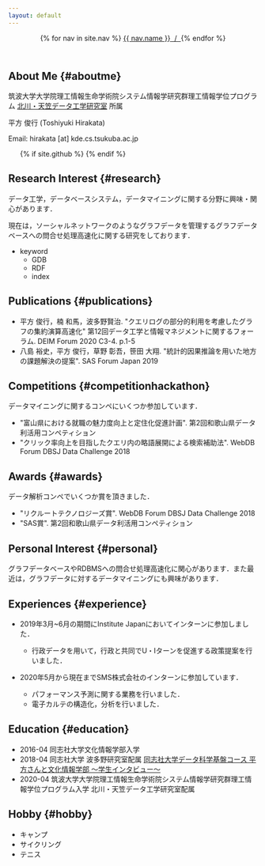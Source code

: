```yaml
---
layout: default
---
```


<header class="bloghead">
    <nav class="bloghead-nav">
        {% for nav in site.nav %}
	<a class="text-link" href="{{ nav.href }}">{{ nav.name }}<span> &nbsp;/&nbsp; </span></a> {% endfor %}
    </nav>
</header>

## About Me {#aboutme}
筑波大学大学院理工情報生命学術院システム情報学研究群理工情報学位プログラム
<a class="text-link" href="http://kde.cs.tsukuba.ac.jp">北川・天笠データ工学研究室</a>
所属

平方 俊行 (Toshiyuki Hirakata)

Email: hirakata [at] kde.cs.tsukuba.ac.jp

<ul class="social">
  {% if site.github %}
  <a type="button" href="http://github.com/{{ site.github }}">
    <i class="fa fa-github"></i>
  </a>
  {% endif %}
</ul>

## Research Interest {#research}
データ工学，データベースシステム，データマイニングに関する分野に興味・関心があります．

現在は，ソーシャルネットワークのようなグラフデータを管理するグラフデータベースへの問合せ処理高速化に関する研究をしております．

* keyword
  * GDB
  * RDF
  * index

## Publications {#publications}
* 平方 俊行，楠 和馬，波多野賢治. "クエリログの部分的利用を考慮したグラフの集約演算高速化" 第12回データ工学と情報マネジメントに関するフォーラム. DEIM Forum 2020 C3-4. p.1-5
* 八島 裕史，平方 俊行，草野 彰吾，笹田 大翔. "統計的因果推論を用いた地方の課題解決の提案". SAS Forum Japan 2019

## Competitions {#competitionhackathon} 
データマイニングに関するコンペにいくつか参加しています．

* "富山県における就職の魅力度向上と定住化促進計画". 第2回和歌山県データ利活用コンペティション
* "クリック率向上を目指したクエリ内の略語展開による検索補助法". WebDB Forum DBSJ Data Challenge 2018

## Awards {#awards}
データ解析コンペでいくつか賞を頂きました．

* "リクルートテクノロジーズ賞". WebDB Forum DBSJ Data Challenge 2018
* "SAS賞". 第2回和歌山県データ利活用コンペティション

## Personal Interest {#personal}
グラフデータベースやRDBMSへの問合せ処理高速化に関心があります．また最近は，グラフデータに対するデータマイニングにも興味があります．

## Experiences {#experience}
* 2019年3月~6月の期間にInstitute Japanにおいてインターンに参加しました．
  * 行政データを用いて，行政と共同でU・Iターンを促進する政策提案を行いました．

* 2020年5月から現在までSMS株式会社のインターンに参加しています．
  * パフォーマンス予測に関する業務を行いました．
  * 電子カルテの構造化，分析を行いました．


## Education {#education}
* 2016-04 同志社大学文化情報学部入学
* 2018-04 同志社大学 波多野研究室配属 <a class="text-link" href="https://www.cis.doshisha.ac.jp/course/foundationaldata/student/
">同志社大学データ科学基盤コース 平方さんと文化情報学部 ～学生インタビュー～</a>
* 2020-04 筑波大学大学院理工情報生命学術院システム情報学研究群理工情報学位プログラム入学 北川・天笠データ工学研究室配属

## Hobby {#hobby}
* キャンプ
* サイクリング
* テニス
